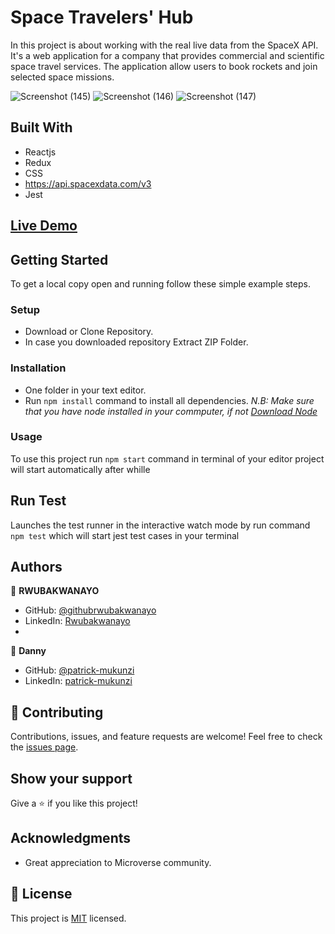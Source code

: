# Space Travelers' Hub

In this project is about working with the real live data from the SpaceX API. It's a web application for a company that provides commercial and scientific space travel services. The application allow users to book rockets and join selected space missions.

![Screenshot (145)](https://user-images.githubusercontent.com/68381641/174323951-554b1cc6-db3a-4ef2-b370-96b8e484228d.png)
![Screenshot (146)](https://user-images.githubusercontent.com/68381641/174323962-9f74c965-b09a-4239-ac62-e7ee10cd6350.png)
![Screenshot (147)](https://user-images.githubusercontent.com/68381641/174323965-42f7527a-d6b4-4604-9ed4-5bb369cbe35f.png)


## Built With
- Reactjs
- Redux
- CSS
- https://api.spacexdata.com/v3
- Jest

## [Live Demo](https://space-travelers-hub01.netlify.app/)

## Getting Started
To get a local copy open and running follow these simple example steps.
### Setup
- Download or Clone Repository.
- In case you downloaded repository Extract ZIP Folder.
### Installation
- One folder in your text editor.
- Run `npm install` command to install all dependencies.
*N.B: Make sure that you have node installed in your commputer, if not [Download Node](https://nodejs.org/en/)*
### Usage
To use this project run `npm start` command in terminal of your editor project will start automatically after whille
## Run Test
Launches the test runner in the interactive watch mode by run command `npm test` which will start jest test cases in your terminal
## Authors
:bust_in_silhouette: **RWUBAKWANAYO**
- GitHub: [@githubrwubakwanayo](https://github.com/RWUBAKWANAYO)
- LinkedIn: [Rwubakwanayo](https://www.linkedin.com/in/rwubakwanayo-olivier)
- 
:bust_in_silhouette: **Danny**

- GitHub: [@patrick-mukunzi](https://github.com/Pazzo97)
- LinkedIn: [patrick-mukunzi](https://www.linkedin.com/in/patrick-mukunzi/)
## :handshake: Contributing
Contributions, issues, and feature requests are welcome!
Feel free to check the [issues page](../../issues/).
## Show your support
Give a :star:️ if you like this project!
## Acknowledgments
-   Great appreciation to Microverse community.
## :memo: License
This project is [MIT](https://github.com/git/git-scm.com/blob/main/MIT-LICENSE.txt) licensed.
